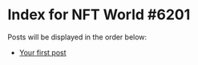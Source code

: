 # Index for NFT World #6201
Posts will be displayed in the order below:

- [Your first post](./001-first.md)

